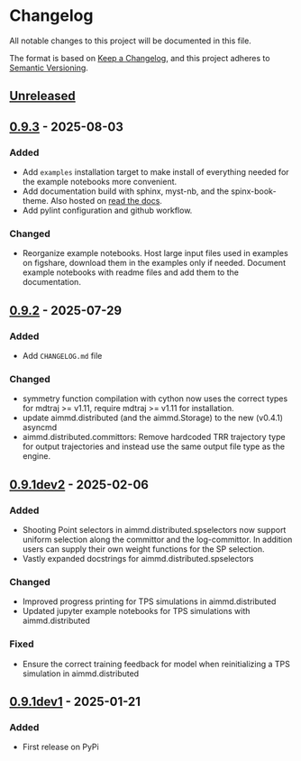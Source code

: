 # Changelog

All notable changes to this project will be documented in this file.

The format is based on [Keep a Changelog](https://keepachangelog.com/en/1.1.0/),
and this project adheres to [Semantic Versioning](https://semver.org/spec/v2.0.0.html).

## [Unreleased]

## [0.9.3] - 2025-08-03

### Added

- Add ``examples`` installation target to make install of everything needed for the example notebooks more convenient.
- Add documentation build with sphinx, myst-nb, and the spinx-book-theme. Also hosted on [read the docs](https://aimmd.readthedocs.io/en/latest/).
- Add pylint configuration and github workflow.

### Changed

- Reorganize example notebooks. Host large input files used in examples on figshare, download them in the examples only if needed. Document example notebooks with readme files and add them to the documentation.

## [0.9.2] - 2025-07-29

### Added

- Add `CHANGELOG.md` file

### Changed

- symmetry function compilation with cython now uses the correct types for mdtraj >= v1.11, require mdtraj >= v1.11 for installation.
- update aimmd.distributed (and the aimmd.Storage) to the new (v0.4.1) asyncmd
- aimmd.distributed.committors: Remove hardcoded TRR trajectory type for output trajectories and instead use the same output file type as the engine.

## [0.9.1dev2] - 2025-02-06

### Added

- Shooting Point selectors in aimmd.distributed.spselectors now support uniform selection along the committor and the log-committor. In addition users can supply their own weight functions for the SP selection.
- Vastly expanded docstrings for aimmd.distributed.spselectors

### Changed

- Improved progress printing for TPS simulations in aimmd.distributed
- Updated jupyter example notebooks for TPS simulations with aimmd.distributed

### Fixed

- Ensure the correct training feedback for model when reinitializing a TPS simulation in aimmd.distributed

## [0.9.1dev1] - 2025-01-21

### Added

- First release on PyPi

[unreleased]: https://github.com/bio-phys/aimmd/compare/v0.9.3...HEAD
[0.9.3]: https://github.com/bio-phys/aimmd/compare/v0.9.2...v0.9.3
[0.9.2]: https://github.com/bio-phys/aimmd/compare/v0.9.1dev2...v0.9.2
[0.9.1dev2]: https://github.com/bio-phys/aimmd/compare/v0.9.1dev1...v0.9.1dev2
[0.9.1dev1]: https://github.com/bio-phys/aimmd/releases/tag/v0.9.1dev1
